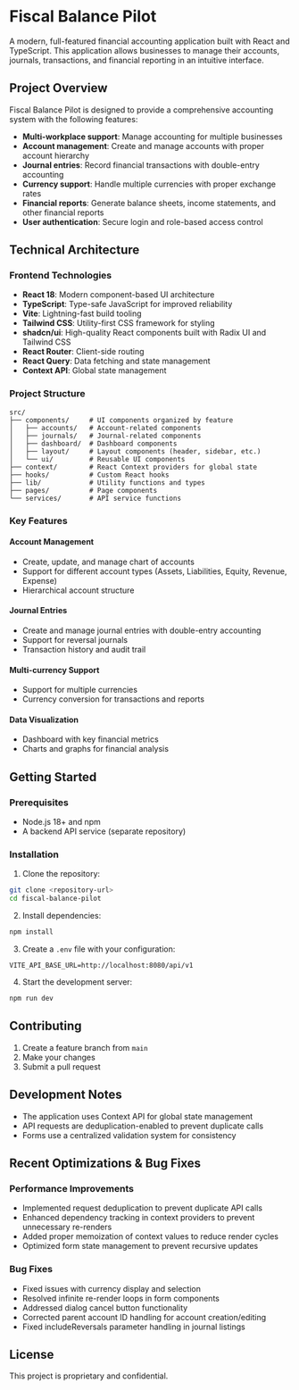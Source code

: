 # Fiscal Balance Pilot

A modern, full-featured financial accounting application built with React and TypeScript. This application allows businesses to manage their accounts, journals, transactions, and financial reporting in an intuitive interface.

## Project Overview

Fiscal Balance Pilot is designed to provide a comprehensive accounting system with the following features:

- **Multi-workplace support**: Manage accounting for multiple businesses
- **Account management**: Create and manage accounts with proper account hierarchy
- **Journal entries**: Record financial transactions with double-entry accounting
- **Currency support**: Handle multiple currencies with proper exchange rates
- **Financial reports**: Generate balance sheets, income statements, and other financial reports
- **User authentication**: Secure login and role-based access control

## Technical Architecture

### Frontend Technologies

- **React 18**: Modern component-based UI architecture
- **TypeScript**: Type-safe JavaScript for improved reliability
- **Vite**: Lightning-fast build tooling
- **Tailwind CSS**: Utility-first CSS framework for styling
- **shadcn/ui**: High-quality React components built with Radix UI and Tailwind CSS
- **React Router**: Client-side routing
- **React Query**: Data fetching and state management
- **Context API**: Global state management

### Project Structure

```
src/
├── components/     # UI components organized by feature
│   ├── accounts/   # Account-related components
│   ├── journals/   # Journal-related components
│   ├── dashboard/  # Dashboard components
│   ├── layout/     # Layout components (header, sidebar, etc.)
│   └── ui/         # Reusable UI components
├── context/        # React Context providers for global state
├── hooks/          # Custom React hooks
├── lib/            # Utility functions and types
├── pages/          # Page components
└── services/       # API service functions
```

### Key Features

#### Account Management
- Create, update, and manage chart of accounts
- Support for different account types (Assets, Liabilities, Equity, Revenue, Expense)
- Hierarchical account structure

#### Journal Entries
- Create and manage journal entries with double-entry accounting
- Support for reversal journals
- Transaction history and audit trail

#### Multi-currency Support
- Support for multiple currencies
- Currency conversion for transactions and reports

#### Data Visualization
- Dashboard with key financial metrics
- Charts and graphs for financial analysis

## Getting Started

### Prerequisites

- Node.js 18+ and npm
- A backend API service (separate repository)

### Installation

1. Clone the repository:
```sh
git clone <repository-url>
cd fiscal-balance-pilot
```

2. Install dependencies:
```sh
npm install
```

3. Create a `.env` file with your configuration:
```
VITE_API_BASE_URL=http://localhost:8080/api/v1
```

4. Start the development server:
```sh
npm run dev
```

## Contributing

1. Create a feature branch from `main`
2. Make your changes
3. Submit a pull request

## Development Notes

- The application uses Context API for global state management
- API requests are deduplication-enabled to prevent duplicate calls
- Forms use a centralized validation system for consistency

## Recent Optimizations & Bug Fixes

### Performance Improvements
- Implemented request deduplication to prevent duplicate API calls
- Enhanced dependency tracking in context providers to prevent unnecessary re-renders
- Added proper memoization of context values to reduce render cycles
- Optimized form state management to prevent recursive updates

### Bug Fixes
- Fixed issues with currency display and selection
- Resolved infinite re-render loops in form components
- Addressed dialog cancel button functionality
- Corrected parent account ID handling for account creation/editing
- Fixed includeReversals parameter handling in journal listings

## License

This project is proprietary and confidential.
